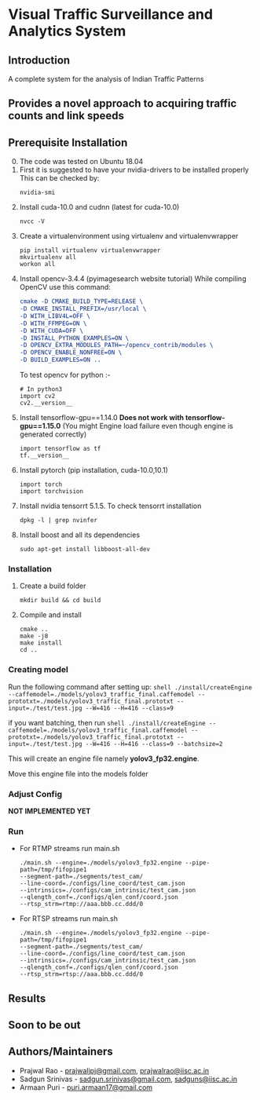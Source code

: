 # Visual Traffic Surveillance and Analytics System

## Introduction
A complete system for the analysis of Indian Traffic Patterns

Provides a novel approach to acquiring traffic counts and link speeds
---
## Prerequisite Installation
0) The code was tested on Ubuntu 18.04
1) First it is suggested to have your nvidia-drivers to be installed properly
This can be checked by:
	```shell
	nvidia-smi
	```
2) Install cuda-10.0 and cudnn (latest for cuda-10.0)
	```shell
	nvcc -V
	```
3) Create a virtualenvironment using virtualenv and virtualenvwrapper
	```shell
	pip install virtualenv virtualenvwrapper
	mkvirtualenv all
	workon all
	```
4) Install opencv-3.4.4 (pyimagesearch website tutorial)
While compiling OpenCV use this command:
	```cmake
	cmake -D CMAKE_BUILD_TYPE=RELEASE \
	-D CMAKE_INSTALL_PREFIX=/usr/local \
	-D WITH_LIBV4L=OFF \
	-D WITH_FFMPEG=ON \
	-D WITH_CUDA=OFF \
	-D INSTALL_PYTHON_EXAMPLES=ON \
	-D OPENCV_EXTRA_MODULES_PATH=~/opencv_contrib/modules \
	-D OPENCV_ENABLE_NONFREE=ON \
	-D BUILD_EXAMPLES=ON ..
	```
	To test opencv for python :-
	```python3
	# In python3
	import cv2
	cv2.__version__
	```
5) Install tensorflow-gpu==1.14.0 
__Does not work with tensorflow-gpu==1.15.0__ (You might Engine load failure even though engine is generated correctly)
	```python3
	import tensorflow as tf
	tf.__version__
	```
6) Install pytorch (pip installation, cuda-10.0,10.1)
	```python3
	import torch
	import torchvision
	```
7) Install nvidia tensorrt 5.1.5. To check tensorrt installation
	```shell
	dpkg -l | grep nvinfer
	```
8) Install boost and all its dependencies
	```shell
	sudo apt-get install libboost-all-dev
	```

### Installation
1) Create a build folder
	```shell
	mkdir build && cd build
	```
2) Compile and install
	```shell
	cmake ..
	make -j8
	make install
	cd ..
	```

### Creating model
Run the following command after setting up:
	```shell
	./install/createEngine --caffemodel=./models/yolov3_traffic_final.caffemodel --prototxt=./models/yolov3_traffic_final.prototxt --input=./test/test.jpg --W=416 --H=416 --class=9
	```
	
if you want batching, then run
	```shell
	./install/createEngine --caffemodel=./models/yolov3_traffic_final.caffemodel --prototxt=./models/yolov3_traffic_final.prototxt --input=./test/test.jpg --W=416 --H=416 --class=9 --batchsize=2
	```

This will create an engine file namely **yolov3_fp32.engine**.

Move this engine file into the models folder

### Adjust Config
__NOT IMPLEMENTED YET__

### Run 
* For RTMP streams run main.sh
	```shell
	./main.sh --engine=./models/yolov3_fp32.engine --pipe-path=/tmp/fifopipe1
	--segment-path=./segments/test_cam/
	--line-coord=./configs/line_coord/test_cam.json
	--intrinsics=./configs/cam_intrinsic/test_cam.json
	--qlength_conf=./configs/qlen_conf/coord.json
	--rtsp_strm=rtmp://aaa.bbb.cc.ddd/0
	```

* For RTSP streams run main.sh
	```shell
	./main.sh --engine=./models/yolov3_fp32.engine --pipe-path=/tmp/fifopipe1
	--segment-path=./segments/test_cam/
	--line-coord=./configs/line_coord/test_cam.json
	--intrinsics=./configs/cam_intrinsic/test_cam.json
	--qlength_conf=./configs/qlen_conf/coord.json
	--rtsp_strm=rtsp://aaa.bbb.cc.ddd/0
	```

## Results
Soon to be out
---
## Authors/Maintainers
* Prajwal Rao - [prajwaljpj@gmail.com](mailto:prajwaljpj@gmail.com), [prajwalrao@iisc.ac.in](mailto:prajwalrao@iisc.ac.in)
* Sadgun Srinivas - [sadgun.srinivas@gmail.com](mailto:sadgun.srinivas@gmail.com), [sadguns@iisc.ac.in](mailto:sadguns@iisc.ac.in)
* Armaan Puri - [puri.armaan17@gmail.com](mailto:puri.armaan17@gmail.com)
